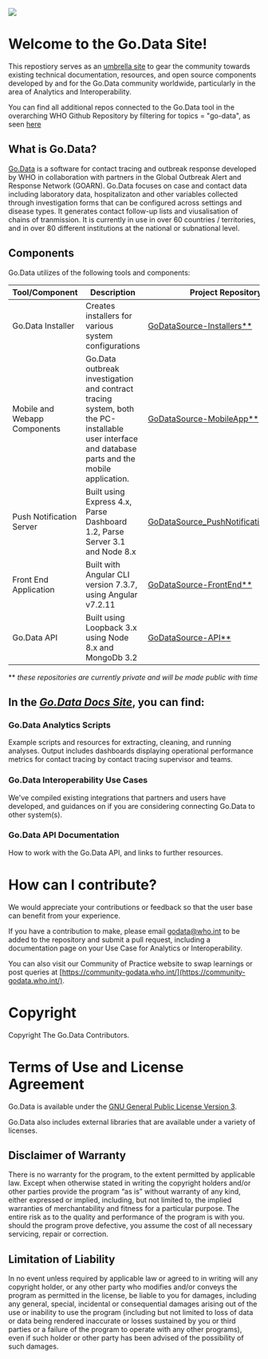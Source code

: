 ![](https://github.com/WorldHealthOrganization/godata/blob/master/docs/assets/godata-logo.png)

# Welcome to the Go.Data Site! 

This repostiory serves as an [umbrella site](https://worldhealthorganization.github.io/godata/) to gear the community towards existing technical documentation, resources, and open source components developed by and for the Go.Data community worldwide, particularly in the area of Analytics and Interoperability.

You can find all additional repos connected to the Go.Data tool in the overarching WHO Github Repository by filtering for topics = "go-data", as seen [here](https://github.com/WorldHealthOrganization?q=go-data&type=&language=)

## What is Go.Data? 

[Go.Data](https://www.who.int/tools/godata) is a software for contact tracing and outbreak response developed by WHO in collaboration with partners in the Global Outbreak Alert and Response Network (GOARN). Go.Data focuses on case and contact data including laboratory data, hospitalizaton and other variables collected through investigation forms that can be configured across settings and disease types. It generates contact follow-up lists and viusalisation of chains of tranmission. It is currently in use in over 60 countries / territories, and in over 80 different institutions at the national or subnational level.

## Components

Go.Data utilizes of the following tools and components:

Tool/Component | Description | Project Repository
--------- | --------- | ---------
Go.Data Installer | Creates installers for various system configurations | [GoDataSource-Installers**](https://github.com/WorldHealthOrganization/GoDataSource-Installers) 
Mobile and Webapp Components | Go.Data outbreak investigation and contract tracing system, both the PC-installable user interface and database parts and the mobile application. | [GoDataSource-MobileApp**](https://github.com/WorldHealthOrganization/GoDataSource-MobileApp)
Push Notification Server | Built using Express 4.x, Parse Dashboard 1.2, Parse Server 3.1 and Node 8.x | [GoDataSource_PushNotificationServer**](https://github.com/WorldHealthOrganization/GoDataSource_PushNotificationServer)
Front End Application | Built with Angular CLI version 7.3.7, using Angular v7.2.11 | [GoDataSource-FrontEnd**](https://github.com/WorldHealthOrganization/GoDataSource-FrontEnd)
Go.Data API | Built using Loopback 3.x using Node 8.x and MongoDb 3.2 | [GoDataSource-API**](https://github.com/WorldHealthOrganization/GoDataSource-API)

 ** _these repositories are currently private and will be made public with time_ 

## In the [*Go.Data Docs Site*](https://worldhealthorganization.github.io/godata/), you can find:

###  Go.Data Analytics Scripts 

Example scripts and resources for extracting, cleaning, and running analyses. Output includes dashboards displaying operational performance metrics for contact tracing by contact tracing supervisor and teams. 

### Go.Data Interoperability Use Cases 

We've compiled existing integrations that partners and users have developed, and guidances on if you are considering connecting Go.Data to other system(s).

### Go.Data API Documentation 

How to work with the Go.Data API, and links to further resources.

# How can I contribute? 

We would appreciate your contributions or feedback so that the user base can benefit from your experience. 

If you have a contribution to make, please email godata@who.int to be added to the repository and submit a pull request, including a documentation page on your Use Case for Analytics or Interoperability.

You can also visit our Community of Practice website to swap learnings or post queries at [https://community-godata.who.int/](https://community-godata.who.int/).

# Copyright

Copyright The Go.Data Contributors.

# Terms of Use and License Agreement

Go.Data is available under the [GNU General Public License Version 3](LICENSE.txt).

Go.Data also includes external libraries that are available under a variety of licenses.

## Disclaimer of Warranty

There is no warranty for the program, to the extent permitted by applicable law. Except when otherwise stated in writing the copyright holders and/or other parties provide the program “as is” without warranty of any kind, either expressed or implied, including, but not limited to, the implied warranties of merchantability and fitness for a particular purpose. The entire risk as to the quality and performance of the program is with you. should the program prove defective, you assume the cost of all necessary servicing, repair or correction.

## Limitation of Liability

In no event unless required by applicable law or agreed to in writing will any copyright holder, or any other party who modifies and/or conveys the program as permitted in the license, be liable to you for damages, including any general, special, incidental or consequential damages arising out of the use or inability to use the program (including but not limited to loss of data or data being rendered inaccurate or losses sustained by you or third parties or a failure of the program to operate with any other programs), even if such holder or other party has been advised of the possibility of such damages.
